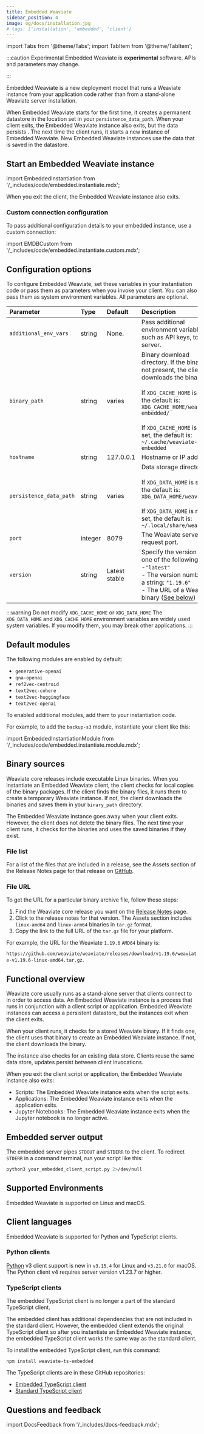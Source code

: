 ```yaml
---
title: Embedded Weaviate
sidebar_position: 4
image: og/docs/installation.jpg
# tags: ['installation', 'embedded', 'client']
---
```

import Tabs from '@theme/Tabs';
import TabItem from '@theme/TabItem';

:::caution Experimental
Embedded Weaviate is **experimental** software. APIs and parameters may change.

:::

Embedded Weaviate is a new deployment model that runs a Weaviate instance from your application code rather than from a stand-alone Weaviate server installation.

When Embedded Weaviate starts for the first time, it creates a permanent datastore in the location set in your `persistence_data_path`. When your client exits, the Embedded Weaviate instance also exits, but the data persists . The next time the client runs, it starts a new instance of Embedded Weaviate. New Embedded Weaviate instances use the data that is saved in the datastore.

## Start an Embedded Weaviate instance

import EmbeddedInstantiation from '/_includes/code/embedded.instantiate.mdx';

<EmbeddedInstantiation />

When you exit the client, the Embedded Weaviate instance also exits.

### Custom connection configuration

To pass additional configuration details to your embedded instance, use a custom connection:

import EMDBCustom from '/_includes/code/embedded.instantiate.custom.mdx';

<EMDBCustom />

## Configuration options

To configure Embedded Weaviate, set these variables in your instantiation code or pass them as parameters when you invoke your client. You can also pass them as system environment variables. All parameters are optional.

| Parameter | Type | Default | Description |
| :-- | :-- | :-- | :-- |
| `additional_env_vars` | string | None. | Pass additional environment variables, such as API keys, to the server. |
| `binary_path` | string | varies | Binary download directory. If the binary is not present, the client downloads the binary. <br/><br/> If `XDG_CACHE_HOME` is set, the default is: `XDG_CACHE_HOME/weaviate-embedded/`<br/><br/>If `XDG_CACHE_HOME` is not set, the default is: `~/.cache/weaviate-embedded` |
| `hostname` | string | 127.0.0.1 | Hostname or IP address  |
| `persistence_data_path` | string | varies | Data storage directory.<br/><br/> If `XDG_DATA_HOME` is set, the default is: `XDG_DATA_HOME/weaviate/`<br/><br/>If `XDG_DATA_HOME` is not set, the default is: `~/.local/share/weaviate` |
| `port` | integer | 8079 | The Weaviate server request port. |
| `version` | string | Latest stable | Specify the version with one of the following:<br/>-`"latest"`<br/>- The version number as a string: `"1.19.6"`<br/>- The URL of a Weaviate binary ([See below](/developers/weaviate/installation/embedded.md#file-url)) |

:::warning Do not modify `XDG_CACHE_HOME` or `XDG_DATA_HOME`
The `XDG_DATA_HOME` and `XDG_CACHE_HOME` environment variables are widely used system variables. If you modify them, you may break other applications.
:::

## Default modules

The following modules are enabled by default:
- `generative-openai`
- `qna-openai`
- `ref2vec-centroid`
- `text2vec-cohere`
- `text2vec-huggingface`
- `text2vec-openai`

To enabled additional modules, add them to your instantiation code.

For example, to add the `backup-s3` module, instantiate your client like this:

import EmbeddedInstantiationModule from '/_includes/code/embedded.instantiate.module.mdx';

<EmbeddedInstantiationModule />

## Binary sources

Weaviate core releases include executable Linux binaries. When you instantiate an Embedded Weaviate client, the client checks for local copies of the binary packages. If the client finds the binary files, it runs them to create a temporary Weaviate instance. If not, the client downloads the binaries and saves them in your `binary_path` directory.

The Embedded Weaviate instance goes away when your client exits. However, the client does not delete the binary files. The next time your client runs, it checks for the binaries and uses the saved binaries if they exist.

### File list
For a list of the files that are included in a release, see the Assets section of the Release Notes page for that release on [GitHub](https://github.com/weaviate/weaviate/releases).

### File URL
To get the URL for a particular binary archive file, follow these steps:
1. Find the Weaviate core release you want on the [Release Notes](/developers/weaviate/release-notes/index.md#weaviate-core-release-summaries) page.
1. Click to the release notes for that version. The Assets section includes `linux-amd64` and `linux-arm64` binaries in `tar.gz` format.
1. Copy the link to the full URL of the `tar.gz` file for your platform.

For example, the URL for the Weaviate `1.19.6` `AMD64` binary is:

`https://github.com/weaviate/weaviate/releases/download/v1.19.6/weaviate-v1.19.6-linux-amd64.tar.gz`.

## Functional overview

Weaviate core usually runs as a stand-alone server that clients connect to in order to access data. An Embedded Weaviate instance is a process that runs in conjunction with a client script or application. Embedded Weaviate instances can access a persistent datastore, but the instances exit when the client exits.

When your client runs, it checks for a stored Weaviate binary. If it finds one, the client uses that binary to create an Embedded Weaviate instance. If not, the client downloads the binary.

The instance also checks for an existing data store. Clients reuse the same data store, updates persist between client invocations.

When you exit the client script or application, the Embedded Weaviate instance also exits:

- Scripts: The Embedded Weaviate instance exits when the script exits.
- Applications: The Embedded Weaviate instance exits when the application exits.
- Jupyter Notebooks: The Embedded Weaviate instance exits when the Jupyter notebook is no longer active.

## Embedded server output

The embedded server pipes `STDOUT` and `STDERR` to the client. To redirect `STDERR` in a command terminal, run your script like this:

```bash
python3 your_embedded_client_script.py 2>/dev/null
```

## Supported Environments

Embedded Weaviate is supported on Linux and macOS.

## Client languages

Embedded Weaviate is supported for Python and TypeScript clients.

### Python clients

[Python](../client-libraries/python/index.md) v3 client support is new in `v3.15.4` for Linux and `v3.21.0` for macOS. The Python client v4 requires server version v1.23.7 or higher.

### TypeScript clients

The embedded TypeScript client is no longer a part of the standard TypeScript client.

The embedded client has additional dependencies that are not included in the standard client. However, the embedded client extends the original TypeScript client so after you instantiate an Embedded Weaviate instance, the embedded TypeScript client works the same way as the standard client.

To install the embedded TypeScript client, run this command:

```
npm install weaviate-ts-embedded
```

The TypeScript clients are in these GitHub repositories:
- [Embedded TypeScript client](https://github.com/weaviate/typescript-embedded)
- [Standard TypeScript client](https://github.com/weaviate/typescript-client)

## Questions and feedback

import DocsFeedback from '/_includes/docs-feedback.mdx';

<DocsFeedback/>

